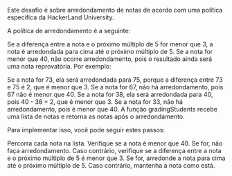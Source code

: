 Este desafio é sobre arredondamento de notas de acordo com uma política específica da HackerLand University.

A política de arredondamento é a seguinte:

Se a diferença entre a nota e o próximo múltiplo de 5 for menor que 3, a nota é arredondada para cima até o próximo múltiplo de 5.
Se a nota for menor que 40, não ocorre arredondamento, pois o resultado ainda será uma nota reprovatória.
Por exemplo:

Se a nota for 73, ela será arredondada para 75, porque a diferença entre 73 e 75 é 2, que é menor que 3.
Se a nota for 67, não há arredondamento, pois 67 não é menor que 40.
Se a nota for 38, ela será arredondada para 40, pois 40 - 38 = 2, que é menor que 3.
Se a nota for 33, não há arredondamento, pois é menor que 40.
A função gradingStudents recebe uma lista de notas e retorna as notas após o arredondamento.

Para implementar isso, você pode seguir estes passos:

Percorra cada nota na lista.
Verifique se a nota é menor que 40. Se for, não faça arredondamento.
Caso contrário, verifique se a diferença entre a nota e o próximo múltiplo de 5 é menor que 3. Se for, arredonde a nota para cima até o próximo múltiplo de 5.
Caso contrário, mantenha a nota como está.